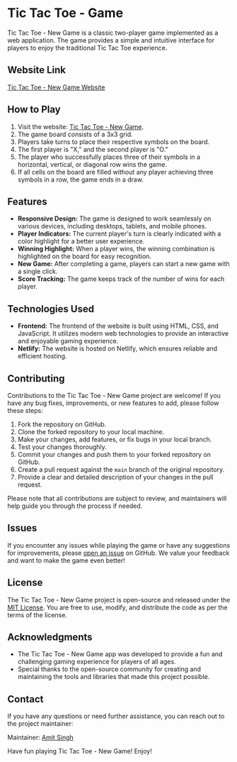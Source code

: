 # Tic Tac Toe - Game

Tic Tac Toe - New Game is a classic two-player game implemented as a web application. The game provides a simple and intuitive interface for players to enjoy the traditional Tic Tac Toe experience.

## Website Link

[Tic Tac Toe - New Game Website](https://tictactoe-new-game.netlify.app/)

## How to Play

1. Visit the website: [Tic Tac Toe - New Game](https://tictactoe-new-game.netlify.app/).
2. The game board consists of a 3x3 grid.
3. Players take turns to place their respective symbols on the board.
4. The first player is "X," and the second player is "O."
5. The player who successfully places three of their symbols in a horizontal, vertical, or diagonal row wins the game.
6. If all cells on the board are filled without any player achieving three symbols in a row, the game ends in a draw.

## Features

- **Responsive Design:** The game is designed to work seamlessly on various devices, including desktops, tablets, and mobile phones.
- **Player Indicators:** The current player's turn is clearly indicated with a color highlight for a better user experience.
- **Winning Highlight:** When a player wins, the winning combination is highlighted on the board for easy recognition.
- **New Game:** After completing a game, players can start a new game with a single click.
- **Score Tracking:** The game keeps track of the number of wins for each player.

## Technologies Used

- **Frontend:** The frontend of the website is built using HTML, CSS, and JavaScript. It utilizes modern web technologies to provide an interactive and enjoyable gaming experience.
- **Netlify:** The website is hosted on Netlify, which ensures reliable and efficient hosting.

## Contributing

Contributions to the Tic Tac Toe - New Game project are welcome! If you have any bug fixes, improvements, or new features to add, please follow these steps:

1. Fork the repository on GitHub.
2. Clone the forked repository to your local machine.
3. Make your changes, add features, or fix bugs in your local branch.
4. Test your changes thoroughly.
5. Commit your changes and push them to your forked repository on GitHub.
6. Create a pull request against the `main` branch of the original repository.
7. Provide a clear and detailed description of your changes in the pull request.

Please note that all contributions are subject to review, and maintainers will help guide you through the process if needed.

## Issues

If you encounter any issues while playing the game or have any suggestions for improvements, please [open an issue](https://github.com/Amitkarun-singh/tic-tac-toe-new-game/issues) on GitHub. We value your feedback and want to make the game even better!

## License

The Tic Tac Toe - New Game project is open-source and released under the [MIT License](https://opensource.org/licenses/MIT). You are free to use, modify, and distribute the code as per the terms of the license.

## Acknowledgments

- The Tic Tac Toe - New Game app was developed to provide a fun and challenging gaming experience for players of all ages.
- Special thanks to the open-source community for creating and maintaining the tools and libraries that made this project possible.

## Contact

If you have any questions or need further assistance, you can reach out to the project maintainer:

Maintainer: [Amit Singh](mailto:amitkarun4559@gmail.com)

Have fun playing Tic Tac Toe - New Game! Enjoy!
